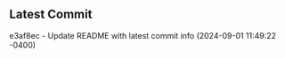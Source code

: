 
## Latest Commit
e3af8ec - Update README with latest commit info (2024-09-01 11:49:22 -0400) <Yunxi-Zhou>

